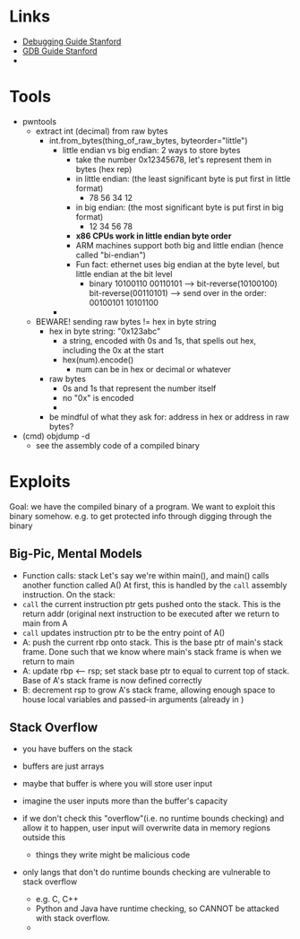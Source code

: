  # Links
- [Debugging Guide Stanford](https://web.stanford.edu/class/archive/cs/cs107/cs107.1252/resources/debugging.html)
- [GDB Guide Stanford](https://web.stanford.edu/class/archive/cs/cs107/cs107.1252/resources/gdb)
- 


# Tools

- pwntools
	- extract int (decimal) from raw bytes
		- int.from_bytes(thing_of_raw_bytes, byteorder="little")
			- little endian vs big endian: 2 ways to store bytes
				- take the number 0x12345678, let's represent them in bytes (hex rep)
				- in little endian: (the least significant byte is put first in little format)
					- 78 56 34 12
				- in big endian: (the most significant byte is put first in big format)
					- 12 34 56 78
				- <b>x86 CPUs work in little endian byte order</b>
				- ARM machines support both big and little endian (hence called "bi-endian")
				- Fun fact: ethernet uses big endian at the byte level, but little endian at the bit level
					- binary 10100110 00110101 --> bit-reverse(10100100) bit-reverse(00110101)  --> send over in the order: 00100101 10101100 
			- 
	- BEWARE! sending raw bytes != hex in byte string
		- hex in byte string: "0x123abc"
			- a string, encoded with 0s and 1s, that spells out hex, including the 0x at the start
			- hex(num).encode()
				- num can be in hex or decimal or whatever
		- raw bytes
			- 0s and 1s that represent the number itself
			- no "0x" is encoded
			- 
		- be mindful of what they ask for: address in hex or address in raw bytes?
- (cmd) objdump -d
	- see the assembly code of a compiled binary



# Exploits
Goal: we have the compiled binary of a program. We want to exploit this binary somehow. e.g. to get protected info through digging through the binary

## Big-Pic, Mental Models
- Function calls: stack
Let's say we're within main(), and main() calls another function called A()
At first, this is handled by the `call` assembly instruction.
On the stack:
- `call` the current instruction ptr gets pushed onto the stack. This is the return addr (original next instruction to be executed after we return to main from A
- `call` updates instruction ptr to be the entry point of A()
- A: push the current rbp onto stack. This is the base ptr of main's stack frame. Done such that we know where main's stack frame is when we return to main
- A: update rbp <-- rsp; set stack base ptr to equal to current top of stack. Base of A's stack frame is now defined correctly
- B: decrement rsp to grow A's stack frame, allowing enough space to house local variables and passed-in arguments (already in )



## Stack Overflow
- you have buffers on the stack
- buffers are just arrays
- maybe that buffer is where you will store user input
- imagine the user inputs more than the buffer's capacity
- if we don't check this "overflow"(i.e. no runtime bounds checking) and allow it to happen, user input will overwrite data in memory regions outside this 
	- things they write might be malicious code

- only langs that don't do runtime bounds checking are vulnerable to stack overflow
	- e.g. C, C++
	- Python and Java have runtime checking, so CANNOT be attacked with stack overflow. 
	- 